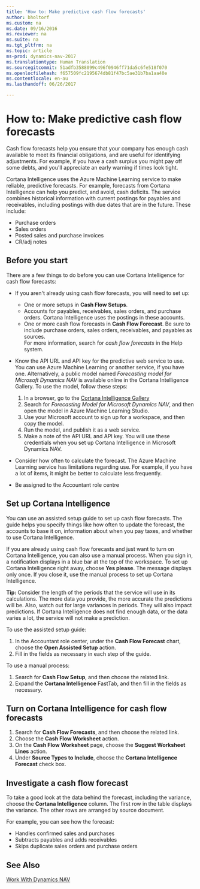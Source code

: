 ```yaml
---
title: 'How to: Make predictive cash flow forecasts'
author: bholtorf
ms.custom: na
ms.date: 09/16/2016
ms.reviewer: na
ms.suite: na
ms.tgt_pltfrm: na
ms.topic: article
ms-prod: dynamics-nav-2017
ms.translationtype: Human Translation
ms.sourcegitcommit: 51adfb3588099c496f0946ff71da5c6fe518f070
ms.openlocfilehash: f657509fc2195674db81f47bc5ae31b7ba1aa40e
ms.contentlocale: en-au
ms.lasthandoff: 06/26/2017

---
```


# <a name="how-to-make-predictive-cash-flow-forecasts"></a>How to: Make predictive cash flow forecasts
Cash flow forecasts help you ensure that your company has enough cash available to meet its financial obligations, and are useful for identifying adjustments. For example, if you have a cash surplus you might pay off some debts, and you'll appreciate an early warning if times look tight. 

Cortana Intelligence uses the Azure Machine Learning service to make reliable, predictive forecasts. For example, forecasts from Cortana Intelligence can help you predict, and avoid, cash deficits. The service combines historical information with current postings for payables and receivables, including postings with due dates that are in the future. These include:
* Purchase orders
* Sales orders
* Posted sales and purchase invoices
* CR/adj notes

## <a name="before-you-start"></a>Before you start  
There are a few things to do before you can use Cortana Intelligence for cash flow forecasts: 
* If you aren't already using cash flow forecasts, you will need to set up:
    * One or more setups in **Cash Flow Setups**. 
    * Accounts for payables, receivables, sales orders, and purchase orders. Cortana Intelligence uses the postings in these accounts.
    * One or more cash flow forecasts in **Cash Flow Forecast**. Be sure to include purchase orders, sales orders, receivables, and payables as sources.  
    For more information, search for _cash flow forecasts_ in the Help system. 
* Know the API URL and API key for the predictive web service to use.  
    You can use Azure Machine Learning or another service, if you have one. Alternatively, a public model named _Forecasting model for Microsoft Dynamics NAV_ is available online in the Cortana Intelligence Gallery. To use the model, follow these steps:

    1. In a browser, go to the [Cortana Intelligence Gallery](https://go.microsoft.com/fwlink/?linkid=828352)
    2. Search for _Forecasting Model for Microsoft Dynamics NAV_, and then open the model in Azure Machine Learning Studio.
    3. Use your Microsoft account to sign up for a workspace, and then copy the model.
    4. Run the model, and publish it as a web service.
    5. Make a note of the API URL and API key. You will use these credentials when you set up Cortana Intelligence in Microsoft Dynamics NAV.  

* Consider how often to calculate the forecast. The Azure Machine Learning service has limitations regarding use. For example, if you have a lot of items, it might be better to calculate less frequently. 
* Be assigned to the Accountant role centre 

## <a name="set-up-cortana-intelligence"></a>Set up Cortana Intelligence
You can use an assisted setup guide to set up cash flow forecasts. The guide helps you specify things like how often to update the forecast, the accounts to base it on, information about when you pay taxes, and whether to use Cortana Intelligence.  

If you are already using cash flow forecasts and just want to turn on Cortana Intelligence, you can also use a manual process. When you sign in, a notification displays in a blue bar at the top of the workspace. To set up Cortana Intelligence right away, choose **Yes please**. The message displays only once. If you close it, use the manual process to set up Cortana Intelligence.  

**Tip:** Consider the length of the periods that the service will use in its calculations. The more data you provide, the more accurate the predictions will be. Also, watch out for large variances in periods. They will also impact predictions. If Cortana Intelligence does not find enough data, or the data varies a lot, the service will not make a prediction. 

To use the assisted setup guide:
1. In the Accountant role center, under the **Cash Flow Forecast** chart, choose the **Open Assisted Setup** action.
2. Fill in the fields as necessary in each step of the guide.

To use a manual process:
1. Search for **Cash Flow Setup**, and then choose the related link.
2. Expand the **Cortana Intelligence** FastTab, and then fill in the fields as necessary.

## <a name="turn-on-cortana-intelligence-for-cash-flow-forecasts"></a>Turn on Cortana Intelligence for cash flow forecasts
1. Search for **Cash Flow Forecasts**, and then choose the related link.
2. Choose the **Cash Flow Worksheet** action.
3. On the **Cash Flow Worksheet** page, choose the **Suggest Worksheet Lines** action.  
4. Under **Source Types to Include**, choose the **Cortana Intelligence Forecast** check box.

## <a name="investigate-a-cash-flow-forecast"></a>Investigate a cash flow forecast
To take a good look at the data behind the forecast, including the variance, choose the **Cortana Intelligence** column. The first row in the table displays the variance. The other rows are arranged by source document.  

For example, you can see how the forecast:    
* Handles confirmed sales and purchases 
* Subtracts payables and adds receivables
* Skips duplicate sales orders and purchase orders

## <a name="see-also"></a>See Also  
[Work With Dynamics NAV](ui-work-product.md)

